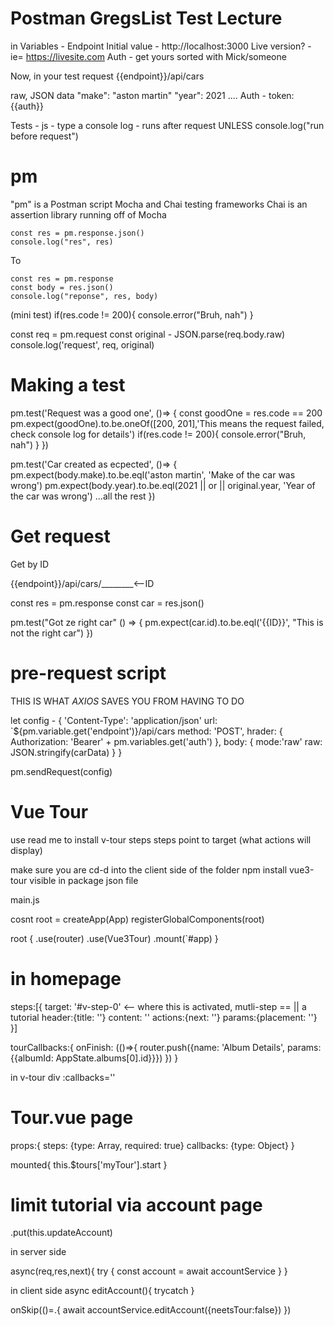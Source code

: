 # Postman GregsList Test Lecture

in Variables - Endpoint
    Initial value - http://localhost:3000
        Live version? - ie= https://livesite.com
    Auth - get yours sorted with Mick/someone

Now, in your test request
{{endpoint}}/api/cars

raw, JSON data
"make": "aston martin"
"year": 2021
....
Auth - token: {{auth}}

Tests - js - type a console log - runs after request
UNLESS
console.log("run before request")

#   pm
"pm" is a Postman script
    Mocha and Chai testing frameworks
        Chai is an assertion library
            running off of Mocha

    const res = pm.response.json()
    console.log("res", res)

To

    const res = pm.response
    const body = res.json()
    console.log("reponse", res, body)

(mini test)
    if(res.code != 200){
        console.error("Bruh, nah")
    }


const req = pm.request
const original - JSON.parse(req.body.raw)
console.log('request', req, original)
#   Making a test
 
 <!--           ⬇️ this is the test name -->
pm.test('Request was a good one', ()=> {
    const goodOne = res.code == 200 <!-- truthy-falsey-->
                                <!--⬇️ this os a term, we stopped using-->
    <!-- pm.expect(goodOne).to.be.true(['Was not a good one') -->
    pm.expect(goodOne).to.be.oneOf([200, 201],'This means the request failed, check console log for details')
    if(res.code != 200){
        console.error("Bruh, nah")
    }
})

pm.test('Car created as ecpected', ()=> {
    pm.expect(body.make).to.be.eql('aston martin', 'Make of the car was wrong')
    pm.expect(body.year).to.be.eql(2021 || or || original.year, 'Year of the car was wrong')
    ...all the rest
})

#   Get request

Get by ID

{{endpoint}}/api/cars/________<--ID

const res = pm.response
const car = res.json()

pm.test("Got ze right car" () => {
    pm.expect(car.id).to.be.eql('{{ID}}', "This is not the right car")
})


#   pre-request script

THIS IS WHAT *AXIOS* SAVES YOU FROM HAVING TO DO

let config - {
    'Content-Type': 'application/json'
    url: `${pm.variable.get('endpoint')}/api/cars
    method: 'POST',
    hrader: {
        Authorization: 'Bearer' + pm.variables.get('auth')
    },
    body: {
        mode:'raw'
        raw: JSON.stringify(carData)
    }
}

pm.sendRequest(config)

# Vue Tour
use read me to install
v-tour
    steps
        steps point to target (what actions will display)
        
make sure you are cd-d into the client side of the folder
    npm install vue3-tour
        visible in package json file

main.js

cosnt root = createApp(App)
registerGlobalComponents(root)

root {
    .use(router)
    .use(Vue3Tour)
    .mount(`#app)
    }

#   in homepage

steps:[{
    target: '#v-step-0' <-- where this is activated, mutli-step == || a tutorial
    header:{title: ''}
    content: ''
    actions:{next: ''}
    params:{placement: ''}
}]

tourCallbacks:{
    onFinish: (()=>{
        router.push({name: 'Album Details', params:{{albumId: AppState.albums[0].id}}})
    })
}

in v-tour div :callbacks=''

#   Tour.vue page

<v-tour name='myTours' :steps="ssteps" :callbacks="tourCallbacks">

props:{
    steps: {type: Array, required: true}
    callbacks: {type: Object}
}

mounted{
    this.$tours['myTour'].start
}

# limit tutorial via account page

.put(this.updateAccount)

in server side

async(req,res,next){
    try {
        const account = await accountService
    }
}

in client side
async editAccount(){
    trycatch
}


onSkip(()=.{
    await accountService.editAccount({neetsTour:false})
})